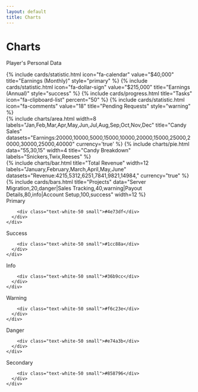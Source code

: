 ```yaml
---
layout: default
title: Charts
---
```


<h1 class="h3 mb-2 text-gray-800">Charts</h1>
<p class="mb-4">Player's Personal Data</p>

<!-- Example Cards -->

<div class="row">
{% include cards/statistic.html icon="fa-calendar" value="$40,000" title="Earnings (Monthly)" style="primary" %}
{% include cards/statistic.html icon="fa-dollar-sign" value="$215,000" title="Earnings (Annual)" style="success" %}
{% include cards/progress.html title="Tasks" icon="fa-clipboard-list" percent="50" %}
{% include cards/statistic.html icon="fa-comments" value="18" title="Pending Requests" style="warning" %}
</div>

<!-- Example Charts -->

<div class="row">
{% include charts/area.html width=8 labels="Jan,Feb,Mar,Apr,May,Jun,Jul,Aug,Sep,Oct,Nov,Dec" title="Candy Sales" datasets="Earnings:20000,10000,5000,15000,10000,20000,15000,25000,20000,30000,25000,40000" currency='true' %}
{% include charts/pie.html data="55,30,15" width=4 title="Candy Breakdown" labels="Snickers,Twix,Reeses" %}
</div>

<div class="row">
{% include charts/bar.html title="Total Revenue" width=12 labels="January,February,March,April,May,June" datasets="Revenue:4215,5312,6251,7841,9821,14984," currency="true" %}
</div>

<div class="row">
{% include cards/bars.html title="Projects" data="Server Migration,20,danger|Sales Tracking,40,warning|Payout Details,80,info|Account Setup,100,success" width=12 %}
</div>

    
<!-- Color System -->
<div class="row">
  <div class="col-lg-6 mb-4">
    <div class="card bg-primary text-white shadow">
      <div class="card-body">
  Primary
  
        <div class="text-white-50 small">#4e73df</div>
      </div>
    </div>
  </div>
  <div class="col-lg-6 mb-4">
    <div class="card bg-success text-white shadow">
      <div class="card-body">
  Success
  
        <div class="text-white-50 small">#1cc88a</div>
      </div>
    </div>
  </div>
  <div class="col-lg-6 mb-4">
    <div class="card bg-info text-white shadow">
      <div class="card-body">
  Info
  
        <div class="text-white-50 small">#36b9cc</div>
      </div>
    </div>
  </div>
  <div class="col-lg-6 mb-4">
    <div class="card bg-warning text-white shadow">
      <div class="card-body">
  Warning
  
        <div class="text-white-50 small">#f6c23e</div>
      </div>
    </div>
  </div>
  <div class="col-lg-6 mb-4">
    <div class="card bg-danger text-white shadow">
      <div class="card-body">
  Danger
  
        <div class="text-white-50 small">#e74a3b</div>
      </div>
    </div>
  </div>
  <div class="col-lg-6 mb-4">
    <div class="card bg-secondary text-white shadow">
      <div class="card-body">
  Secondary
  
        <div class="text-white-50 small">#858796</div>
      </div>
    </div>
  </div>
</div>
</div>
